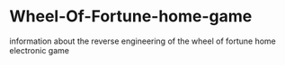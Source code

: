 # Wheel-Of-Fortune-home-game
information about the reverse engineering of the wheel of fortune home electronic game
